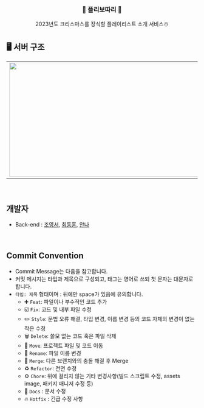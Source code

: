 <div align="center">

### 🎄 플리보따리 🎄
2023년도 크리스마스를 장식할 플레이리스트 소개 서비스☃️

</div>  

## 🖥️ 서버 구조
<table>
  <tr>
    <td><img src="https://github.com/Playlist-pack/Server/assets/58305106/a9aadbf6-a43e-4481-be5d-1f3fbd5eb56e" width="600" height="300"></td>
  </tr>
</table>
<br>

## 개발자
- Back-end : [조영서](https://github.com/dudrhy12), [최동훈](https://github.com/ulsandonghun), [안나](https://github.com/An0401na)


<br>



## Commit Convention
- Commit Message는 다음을 참고합니다.
- 커밋 메시지는 타입과 제목으로 구성되고, 태그는 영어로 쓰되 첫 문자는 대문자로 합니다.
- `타입: 제목` 형태이며 : 뒤에만 space가 있음에 유의합니다.
    - ➕ `Feat`: 파일이나 부수적인 코드 추가
    - ☑️ `Fix`: 코드 및 내부 파일 수정
    - ✏️ `Style`: 문법 오류 해결, 타입 변경, 이름 변경 등의 코드 자체의 변경이 없는 작은 수정
    - 🗑️ `Delete`: 쓸모 없는 코드 혹은 파일 삭제
    - 🚚 `Move`: 프로젝트 파일 및 코드 이동
    - 📛 `Rename`: 파일 이름 변경
    - 🔀 `Merge`: 다른 브랜치와의 충돌 해결 후 Merge
    - ♻️ `Refactor`: 전면 수정
    - ⚙️ `Chore`: 위에 걸리지 않는 기타 변경사항(빌드 스크립트 수정, assets image, 패키지 매니저 수정 등)
    - 📃 `Docs` : 문서 수정
    - 🔥 `Hotfix` : 긴급 수정 사항

<br>
